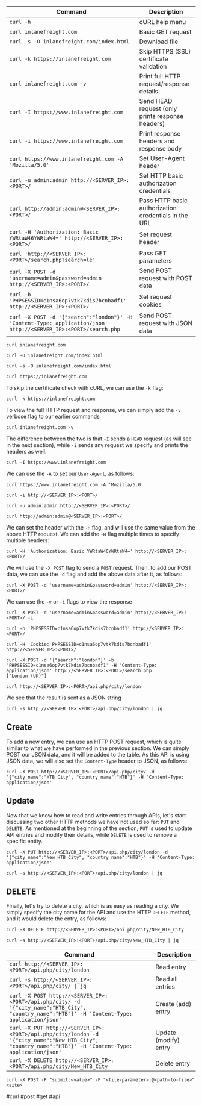 

|**Command**|**Description**|
|---|---|
|`curl -h`|cURL help menu|
|`curl inlanefreight.com`|Basic GET request|
|`curl -s -O inlanefreight.com/index.html`|Download file|
|`curl -k https://inlanefreight.com`|Skip HTTPS (SSL) certificate validation|
|`curl inlanefreight.com -v`|Print full HTTP request/response details|
|`curl -I https://www.inlanefreight.com`|Send HEAD request (only prints response headers)|
|`curl -i https://www.inlanefreight.com`|Print response headers and response body|
|`curl https://www.inlanefreight.com -A 'Mozilla/5.0'`|Set User-Agent header|
|`curl -u admin:admin http://<SERVER_IP>:<PORT>/`|Set HTTP basic authorization credentials|
|`curl http://admin:admin@<SERVER_IP>:<PORT>/`|Pass HTTP basic authorization credentials in the URL|
|`curl -H 'Authorization: Basic YWRtaW46YWRtaW4=' http://<SERVER_IP>:<PORT>/`|Set request header|
|`curl 'http://<SERVER_IP>:<PORT>/search.php?search=le'`|Pass GET parameters|
|`curl -X POST -d 'username=admin&password=admin' http://<SERVER_IP>:<PORT>/`|Send POST request with POST data|
|`curl -b 'PHPSESSID=c1nsa6op7vtk7kdis7bcnbadf1' http://<SERVER_IP>:<PORT>/`|Set request cookies|
|`curl -X POST -d '{"search":"london"}' -H 'Content-Type: application/json' http://<SERVER_IP>:<PORT>/search.php`|Send POST request with JSON data|






```
curl inlanefreight.com
```

```
curl -O inlanefreight.com/index.html
```

```
curl -s -O inlanefreight.com/index.html
```

```
curl https://inlanefreight.com
```

To skip the certificate check with cURL, we can use the `-k` flag:

```
curl -k https://inlanefreight.com
```

To view the full HTTP request and response, we can simply add the `-v` verbose flag to our earlier commands

```
curl inlanefreight.com -v
```

The difference between the two is that `-I` sends a `HEAD` request (as will see in the next section), while `-i` sends any request we specify and prints the headers as well.

```
curl -I https://www.inlanefreight.com
```

We can use the `-A` to set our `User-Agent`, as follows:

```
curl https://www.inlanefreight.com -A 'Mozilla/5.0'
```

```
curl -i http://<SERVER_IP>:<PORT>/
```

```
curl -u admin:admin http://<SERVER_IP>:<PORT>/
```

```
curl http://admin:admin@<SERVER_IP>:<PORT>/
```


We can set the header with the `-H` flag, and will use the same value from the above HTTP request. We can add the `-H` flag multiple times to specify multiple headers:

```
curl -H 'Authorization: Basic YWRtaW46YWRtaW4=' http://<SERVER_IP>:<PORT>/
```

We will use the `-X POST` flag to send a `POST` request. Then, to add our POST data, we can use the `-d` flag and add the above data after it, as follows:

```
curl -X POST -d 'username=admin&password=admin' http://<SERVER_IP>:<PORT>/
```

We can use the `-v` or `-i` flags to view the response

```
curl -X POST -d 'username=admin&password=admin' http://<SERVER_IP>:<PORT>/ -i
```

```
curl -b 'PHPSESSID=c1nsa6op7vtk7kdis7bcnbadf1' http://<SERVER_IP>:<PORT>/
```

```
curl -H 'Cookie: PHPSESSID=c1nsa6op7vtk7kdis7bcnbadf1' http://<SERVER_IP>:<PORT>/
```

```
curl -X POST -d '{"search":"london"}' -b 'PHPSESSID=c1nsa6op7vtk7kdis7bcnbadf1' -H 'Content-Type: application/json' http://<SERVER_IP>:<PORT>/search.php
["London (UK)"]
```

```
curl http://<SERVER_IP>:<PORT>/api.php/city/london
```

We see that the result is sent as a JSON string
```
curl -s http://<SERVER_IP>:<PORT>/api.php/city/london | jq
```



## Create

To add a new entry, we can use an HTTP POST request, which is quite similar to what we have performed in the previous section. We can simply POST our JSON data, and it will be added to the table. As this API is using JSON data, we will also set the `Content-Type` header to JSON, as follows:

```
curl -X POST http://<SERVER_IP>:<PORT>/api.php/city/ -d '{"city_name":"HTB_City", "country_name":"HTB"}' -H 'Content-Type: application/json'
```


## Update

Now that we know how to read and write entries through APIs, let's start discussing two other HTTP methods we have not used so far: `PUT` and `DELETE`. As mentioned at the beginning of the section, `PUT` is used to update API entries and modify their details, while `DELETE` is used to remove a specific entity.


```
curl -X PUT http://<SERVER_IP>:<PORT>/api.php/city/london -d '{"city_name":"New_HTB_City", "country_name":"HTB"}' -H 'Content-Type: application/json'
```

```
curl -s http://<SERVER_IP>:<PORT>/api.php/city/london | jq
```

## DELETE

Finally, let's try to delete a city, which is as easy as reading a city. We simply specify the city name for the API and use the HTTP `DELETE` method, and it would delete the entry, as follows:

```
curl -X DELETE http://<SERVER_IP>:<PORT>/api.php/city/New_HTB_City
```

```
curl -s http://<SERVER_IP>:<PORT>/api.php/city/New_HTB_City | jq
```



|**Command**|**Description**|
|---|---|
|`curl http://<SERVER_IP>:<PORT>/api.php/city/london`|Read entry|
|`curl -s http://<SERVER_IP>:<PORT>/api.php/city/ \| jq`|Read all entries|
|`curl -X POST http://<SERVER_IP>:<PORT>/api.php/city/ -d '{"city_name":"HTB_City", "country_name":"HTB"}' -H 'Content-Type: application/json'`|Create (add) entry|
|`curl -X PUT http://<SERVER_IP>:<PORT>/api.php/city/london -d '{"city_name":"New_HTB_City", "country_name":"HTB"}' -H 'Content-Type: application/json'`|Update (modify) entry|
|`curl -X DELETE http://<SERVER_IP>:<PORT>/api.php/city/New_HTB_City`|Delete entry|

```
curl -X POST -F "submit:<value>" -F "<file-parameter>:@<path-to-file>" <site>
```

#curl #post #get #api
